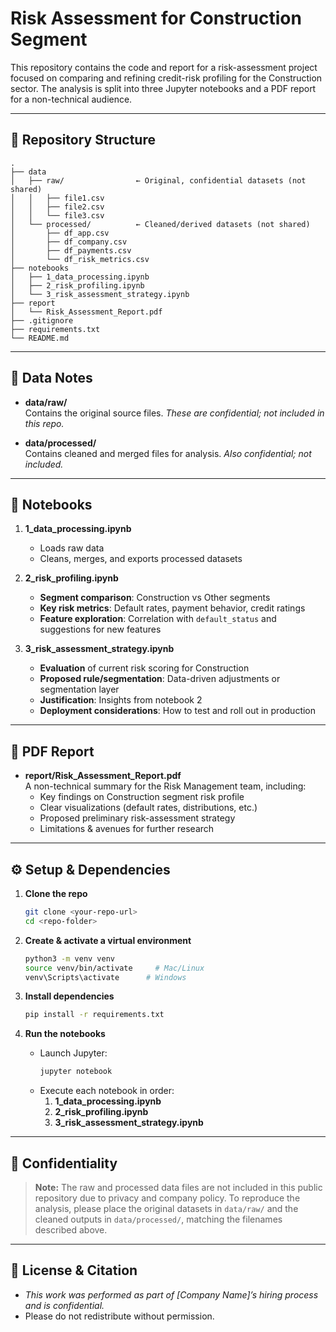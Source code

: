 # Risk Assessment for Construction Segment

This repository contains the code and report for a risk-assessment project focused on comparing and refining credit-risk profiling for the Construction sector. The analysis is split into three Jupyter notebooks and a PDF report for a non-technical audience.

---

## 📂 Repository Structure

```
.
├── data
│   ├── raw/                ← Original, confidential datasets (not shared)
│   │   ├── file1.csv
│   │   ├── file2.csv
│   │   └── file3.csv
│   └── processed/          ← Cleaned/derived datasets (not shared)
│       ├── df_app.csv
│       ├── df_company.csv
│       ├── df_payments.csv
│       └── df_risk_metrics.csv
├── notebooks
│   ├── 1_data_processing.ipynb
│   ├── 2_risk_profiling.ipynb
│   └── 3_risk_assessment_strategy.ipynb
├── report
│   └── Risk_Assessment_Report.pdf
├── .gitignore
├── requirements.txt
└── README.md
```

---

## 🔑 Data Notes

- **data/raw/**  
  Contains the original source files. *These are confidential; not included in this repo.*

- **data/processed/**  
  Contains cleaned and merged files for analysis. *Also confidential; not included.*

---

## 📓 Notebooks

1. **1_data_processing.ipynb**  
   - Loads raw data  
   - Cleans, merges, and exports processed datasets  

2. **2_risk_profiling.ipynb**  
   - **Segment comparison**: Construction vs Other segments  
   - **Key risk metrics**: Default rates, payment behavior, credit ratings  
   - **Feature exploration**: Correlation with `default_status` and suggestions for new features  

3. **3_risk_assessment_strategy.ipynb**  
   - **Evaluation** of current risk scoring for Construction  
   - **Proposed rule/segmentation**: Data-driven adjustments or segmentation layer  
   - **Justification**: Insights from notebook 2  
   - **Deployment considerations**: How to test and roll out in production  

---

## 📄 PDF Report

- **report/Risk_Assessment_Report.pdf**  
  A non-technical summary for the Risk Management team, including:  
  - Key findings on Construction segment risk profile  
  - Clear visualizations (default rates, distributions, etc.)  
  - Proposed preliminary risk-assessment strategy  
  - Limitations & avenues for further research  

---

## ⚙️ Setup & Dependencies

1. **Clone the repo**  
   ```bash
   git clone <your-repo-url>
   cd <repo-folder>
   ```

2. **Create & activate a virtual environment**  
   ```bash
   python3 -m venv venv
   source venv/bin/activate     # Mac/Linux
   venv\Scripts\activate      # Windows
   ```

3. **Install dependencies**  
   ```bash
   pip install -r requirements.txt
   ```

4. **Run the notebooks**  
   - Launch Jupyter:  
     ```bash
     jupyter notebook
     ```
   - Execute each notebook in order:  
     1. **1_data_processing.ipynb**  
     2. **2_risk_profiling.ipynb**  
     3. **3_risk_assessment_strategy.ipynb**  

---

## 🚫 Confidentiality

> **Note:** The raw and processed data files are not included in this public repository due to privacy and company policy. To reproduce the analysis, please place the original datasets in `data/raw/` and the cleaned outputs in `data/processed/`, matching the filenames described above.

---

## 📝 License & Citation

- *This work was performed as part of [Company Name]’s hiring process and is confidential.*  
- Please do not redistribute without permission.


